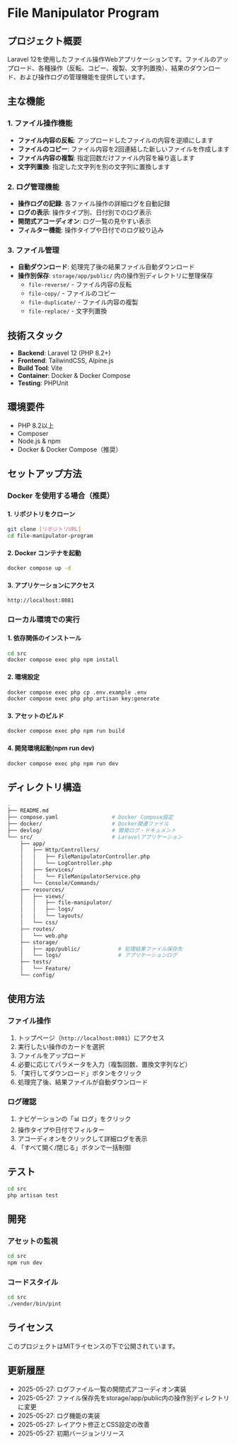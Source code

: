 # File Manipulator Program

## プロジェクト概要

Laravel 12を使用したファイル操作Webアプリケーションです。ファイルのアップロード、各種操作（反転、コピー、複製、文字列置換）、結果のダウンロード、および操作ログの管理機能を提供しています。

## 主な機能

### 1. ファイル操作機能

- **ファイル内容の反転**: アップロードしたファイルの内容を逆順にします
- **ファイルのコピー**: ファイル内容を2回連結した新しいファイルを作成します
- **ファイル内容の複製**: 指定回数だけファイル内容を繰り返します
- **文字列置換**: 指定した文字列を別の文字列に置換します

### 2. ログ管理機能

- **操作ログの記録**: 各ファイル操作の詳細ログを自動記録
- **ログの表示**: 操作タイプ別、日付別でのログ表示
- **開閉式アコーディオン**: ログ一覧の見やすい表示
- **フィルター機能**: 操作タイプや日付でのログ絞り込み

### 3. ファイル管理

- **自動ダウンロード**: 処理完了後の結果ファイル自動ダウンロード
- **操作別保存**: `storage/app/public/` 内の操作別ディレクトリに整理保存
  - `file-reverse/` - ファイル内容の反転
  - `file-copy/` - ファイルのコピー
  - `file-duplicate/` - ファイル内容の複製
  - `file-replace/` - 文字列置換

## 技術スタック

- **Backend**: Laravel 12 (PHP 8.2+)
- **Frontend**: TailwindCSS, Alpine.js
- **Build Tool**: Vite
- **Container**: Docker & Docker Compose
- **Testing**: PHPUnit

## 環境要件

- PHP 8.2以上
- Composer
- Node.js & npm
- Docker & Docker Compose（推奨）

## セットアップ方法

### Docker を使用する場合（推奨）

#### 1. リポジトリをクローン

```bash
git clone [リポジトリURL]
cd file-manipulator-program
```

#### 2. Docker コンテナを起動

```bash
docker compose up -d
```

#### 3. アプリケーションにアクセス

```
http://localhost:8081
```

### ローカル環境での実行

#### 1. 依存関係のインストール

```bash
cd src
docker compose exec php npm install
```

#### 2. 環境設定

```bash
docker compose exec php cp .env.example .env
docker compose exec php php artisan key:generate
```

#### 3. アセットのビルド

```bash
docker compose exec php npm run build
```

#### 4. 開発環境起動(npm run dev)

```bash
docker compose exec php npm run dev
```

## ディレクトリ構造

```zsh
.
├── README.md
├── compose.yaml                 # Docker Compose設定
├── docker/                      # Docker関連ファイル
├── devlog/                      # 開発ログ・ドキュメント
└── src/                         # Laravelアプリケーション
    ├── app/
    │   ├── Http/Controllers/
    │   │   ├── FileManipulatorController.php
    │   │   └── LogController.php
    │   ├── Services/
    │   │   └── FileManipulatorService.php
    │   └── Console/Commands/
    ├── resources/
    │   ├── views/
    │   │   ├── file-manipulator/
    │   │   ├── logs/
    │   │   └── layouts/
    │   └── css/
    ├── routes/
    │   └── web.php
    ├── storage/
    │   ├── app/public/            # 処理結果ファイル保存先
    │   └── logs/                  # アプリケーションログ
    ├── tests/
    │   └── Feature/
    └── config/
```

## 使用方法

### ファイル操作

1. トップページ（`http://localhost:8081`）にアクセス
2. 実行したい操作のカードを選択
3. ファイルをアップロード
4. 必要に応じてパラメータを入力（複製回数、置換文字列など）
5. 「実行してダウンロード」ボタンをクリック
6. 処理完了後、結果ファイルが自動ダウンロード

### ログ確認

1. ナビゲーションの「📊 ログ」をクリック
2. 操作タイプや日付でフィルター
3. アコーディオンをクリックして詳細ログを表示
4. 「すべて開く/閉じる」ボタンで一括制御

## テスト

```bash
cd src
php artisan test
```

## 開発

### アセットの監視
```bash
cd src
npm run dev
```

### コードスタイル
```bash
cd src
./vendor/bin/pint
```

## ライセンス

このプロジェクトはMITライセンスの下で公開されています。

## 更新履歴

- 2025-05-27: ログファイル一覧の開閉式アコーディオン実装
- 2025-05-27: ファイル保存先をstorage/app/public内の操作別ディレクトリに変更
- 2025-05-27: ログ機能の実装
- 2025-05-27: レイアウト修正とCSS設定の改善
- 2025-05-27: 初期バージョンリリース
